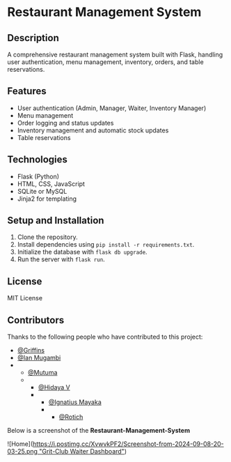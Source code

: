 

# Restaurant Management System

## Description
A comprehensive restaurant management system built with Flask, handling user authentication, menu management, inventory, orders, and table reservations.

## Features
- User authentication (Admin, Manager, Waiter, Inventory Manager)
- Menu management
- Order logging and status updates
- Inventory management and automatic stock updates
- Table reservations

## Technologies
- Flask (Python)
- HTML, CSS, JavaScript
- SQLite or MySQL
- Jinja2 for templating

## Setup and Installation
1. Clone the repository.
2. Install dependencies using `pip install -r requirements.txt`.
3. Initialize the database with `flask db upgrade`.
4. Run the server with `flask run`.

## License
MIT License

## Contributors

Thanks to the following people who have contributed to this project:

- [@Griffins](https://github.com/The-Grit-Agencies)
- [@Ian Mugambi](https://github.com/1anmugambi)
- - [@Mutuma](https://github.com/ericmutuma15)
  - - [@Hidaya V](https://github.com/Hi-da-ya)
    - - [@Ignatius Mayaka](https://github.com/Ignatiuscaesar-sketch)
      - - [@Rotich](https://github.com/Rotichgideon)

Below is a screenshot of the **Restaurant-Management-System** 

![Home]([https://i.postimg.cc/XvwvkPF2/Screenshot-from-2024-09-08-20-03-25.png "Grit-Club Waiter Dashboard"](https://i.postimg.cc/P5dhkq8M/Screenshot-from-2024-09-08-20-18-07.png))
